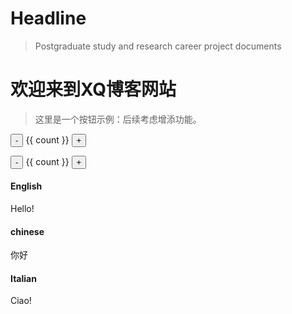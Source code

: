 # Headline

> Postgraduate study and research career project documents


# 欢迎来到XQ博客网站
>这里是一个按钮示例：后续考虑增添功能。


<button-counter></button-counter>


<p>
  <button @click="count -= 1">-</button>
  {{ count }}
  <button @click="count += 1">+</button>
</p>


<div id="counter">
  <button @click="count -= 1">-</button>
  {{ count }}
  <button @click="count += 1">+</button>
</div>

<!-- tabs:start -->

#### **English**

Hello!

#### **chinese**

你好

#### **Italian**

Ciao!

<!-- tabs:end -->
